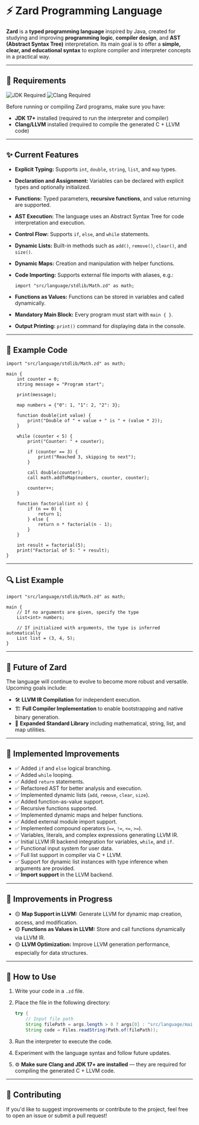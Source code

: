 # ⚡ Zard Programming Language

**Zard** is a **typed programming language** inspired by Java, created for studying and improving **programming logic**, **compiler design**, and **AST (Abstract Syntax Tree)** interpretation.
Its main goal is to offer a **simple, clear, and educational syntax** to explore compiler and interpreter concepts in a practical way.

---

## 🧩 Requirements

![JDK Required](https://img.shields.io/badge/Requirement-JDK%2017%2B-blue?style=for-the-badge)
![Clang Required](https://img.shields.io/badge/Requirement-Clang%20Compiler-orange?style=for-the-badge)

Before running or compiling Zard programs, make sure you have:

* **JDK 17+** installed (required to run the interpreter and compiler)
* **Clang/LLVM** installed (required to compile the generated C + LLVM code)

---

## ✨ Current Features

* **Explicit Typing:** Supports `int`, `double`, `string`, `list`, and `map` types.
* **Declaration and Assignment:** Variables can be declared with explicit types and optionally initialized.
* **Functions:** Typed parameters, **recursive functions**, and value returning are supported.
* **AST Execution:** The language uses an Abstract Syntax Tree for code interpretation and execution.
* **Control Flow:** Supports `if`, `else`, and `while` statements.
* **Dynamic Lists:** Built-in methods such as `add()`, `remove()`, `clear()`, and `size()`.
* **Dynamic Maps:** Creation and manipulation with helper functions.
* **Code Importing:** Supports external file imports with aliases, e.g.:

  ```zard
  import "src/language/stdlib/Math.zd" as math;
  ```
* **Functions as Values:** Functions can be stored in variables and called dynamically.
* **Mandatory Main Block:** Every program must start with `main { }`.
* **Output Printing:** `print()` command for displaying data in the console.

---

## 🧠 Example Code

```zard
import "src/language/stdlib/Math.zd" as math;

main {
    int counter = 0;
    string message = "Program start";

    print(message);

    map numbers = {"0": 1, "1": 2, "2": 3};

    function double(int value) {
        print("Double of " + value + " is " + (value * 2));
    }

    while (counter < 5) {
        print("Counter: " + counter);

        if (counter == 3) {
            print("Reached 3, skipping to next");
        }

        call double(counter);
        call math.addToMap(numbers, counter, counter);

        counter++;
    }

    function factorial(int n) {
        if (n == 0) {
            return 1;
        } else {
            return n * factorial(n - 1);
        }
    }

    int result = factorial(5);
    print("Factorial of 5: " + result);
}
```

---

## 🔍 List Example

```zard
import "src/language/stdlib/Math.zd" as math;

main {
    // If no arguments are given, specify the type
    List<int> numbers;

    // If initialized with arguments, the type is inferred automatically
    List list = (3, 4, 5);
}
```

---

## 🚀 Future of Zard

The language will continue to evolve to become more robust and versatile. Upcoming goals include:

* 🛠 **LLVM IR Compilation** for independent execution.
* 🏗 **Full Compiler Implementation** to enable bootstrapping and native binary generation.
* 🔄 **Expanded Standard Library** including mathematical, string, list, and map utilities.

---

## 🔄 Implemented Improvements

* ✅ Added `if` and `else` logical branching.
* ✅ Added `while` looping.
* ✅ Added `return` statements.
* ✅ Refactored AST for better analysis and execution.
* ✅ Implemented dynamic lists (`add`, `remove`, `clear`, `size`).
* ✅ Added function-as-value support.
* ✅ Recursive functions supported.
* ✅ Implemented dynamic maps and helper functions.
* ✅ Added external module import support.
* ✅ Implemented compound operators (`==`, `!=`, `<=`, `>=`).
* ✅ Variables, literals, and complex expressions generating LLVM IR.
* ✅ Initial LLVM IR backend integration for variables, `while`, and `if`.
* ✅ Functional input system for user data.
* ✅ Full list support in compiler via C + LLVM.
* ✅ Support for dynamic list instances with type inference when arguments are provided.
* ✅ **Import support** in the LLVM backend.

---

## 🔄 Improvements in Progress

* 🟡 **Map Support in LLVM:** Generate LLVM for dynamic map creation, access, and modification.
* 🟡 **Functions as Values in LLVM:** Store and call functions dynamically via LLVM IR.
* 🟡 **LLVM Optimization:** Improve LLVM generation performance, especially for data structures.

---

## 📂 How to Use

1. Write your code in a `.zd` file.

2. Place the file in the following directory:

   ```java
   try {
       // Input file path
       String filePath = args.length > 0 ? args[0] : "src/language/main.zd";
       String code = Files.readString(Path.of(filePath));
   ```

3. Run the interpreter to execute the code.

4. Experiment with the language syntax and follow future updates.

5. ⚙ **Make sure Clang and JDK 17+ are installed** — they are required for compiling the generated C + LLVM code.

---

## 🔗 Contributing

If you'd like to suggest improvements or contribute to the project, feel free to open an issue or submit a pull request!
